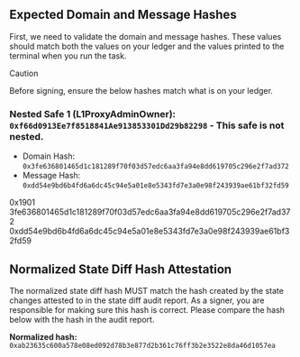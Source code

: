 ## Expected Domain and Message Hashes

First, we need to validate the domain and message hashes. These values should match both the values on your ledger and
the values printed to the terminal when you run the task.

> [!CAUTION]
>
> Before signing, ensure the below hashes match what is on your ledger.
>
> ### Nested Safe 1 (L1ProxyAdminOwner): `0xf66d0913Ee7f8518841Ae913853301Dd29b82298` - This safe is not nested.
>
> - Domain Hash: `0x3fe636801465d1c181289f70f03d57edc6aa3fa94e8dd619705c296e2f7ad372`
> - Message Hash: `0xdd54e9bd6b4fd6a6dc45c94e5a01e8e5343fd7e3a0e98f243939ae61bf32fd59` 


0x1901
3fe636801465d1c181289f70f03d57edc6aa3fa94e8dd619705c296e2f7ad372
0xdd54e9bd6b4fd6a6dc45c94e5a01e8e5343fd7e3a0e98f243939ae61bf32fd59


## Normalized State Diff Hash Attestation

The normalized state diff hash MUST match the hash created by the state changes attested to in the state diff audit report.
As a signer, you are responsible for making sure this hash is correct. Please compare the hash below with the hash in the audit report.

**Normalized hash:** `0xab23635c600a578e08ed092d78b3e877d2b361c76ff3b2e3522e8da46d1057ea`